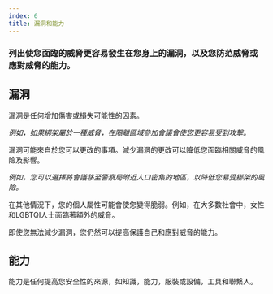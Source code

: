 ```yaml
---
index: 6
title: 漏洞和能力
---
```

### 列出使您面臨的威脅更容易發生在您身上的漏洞，以及您防范威脅或應對威脅的能力。

## 漏洞

漏洞是任何增加傷害或損失可能性的因素。

*例如，如果綁架屬於一種威脅，在隔離區域參加會議會使您更容易受到攻擊。*

漏洞可能來自於您可以更改的事項。減少漏洞的更改可以降低您面臨相關威脅的風險及影響。

*例如，您可以選擇將會議移至警察局附近人口密集的地區，以降低您易受綁架的風險。*

在其他情況下，您的個人屬性可能會使您變得脆弱。例如，在大多數社會中，女性和LGBTQI人士面臨著額外的威脅。

即使您無法減少漏洞，您仍然可以提高保護自己和應對威脅的能力。

## 能力

能力是任何提高您安全性的來源，如知識，能力，服裝或設備，工具和聯繫人。